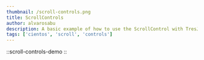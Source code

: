 ```yaml
---
thumbnail: /scroll-controls.png
title: ScrollControls 
author: alvarosabu
description: A basic example of how to use the ScrollControl with TresJS and cientos
tags: ['cientos', 'scroll', 'controls']
---
```


::scroll-controls-demo
::